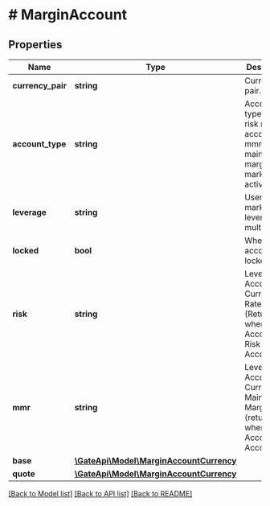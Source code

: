 # # MarginAccount

## Properties

Name | Type | Description | Notes
------------ | ------------- | ------------- | -------------
**currency_pair** | **string** | Currency pair. | [optional] 
**account_type** | **string** | Account type, risk - risk rate account, mmr - maintenance margin market not activated | [optional] 
**leverage** | **string** | User current market leverage multiple. | [optional] 
**locked** | **bool** | Whether account is locked. | [optional] 
**risk** | **string** | Leveraged Account Current Risk Rate (Returned when the Account is a Risk Rate Account) | [optional] 
**mmr** | **string** | Leveraged Account Current Maintenance Margin Rate (returned when the Account is Account) | [optional] 
**base** | [**\GateApi\Model\MarginAccountCurrency**](MarginAccountCurrency.md) |  | [optional] 
**quote** | [**\GateApi\Model\MarginAccountCurrency**](MarginAccountCurrency.md) |  | [optional] 

[[Back to Model list]](../../README.md#documentation-for-models) [[Back to API list]](../../README.md#documentation-for-api-endpoints) [[Back to README]](../../README.md)
